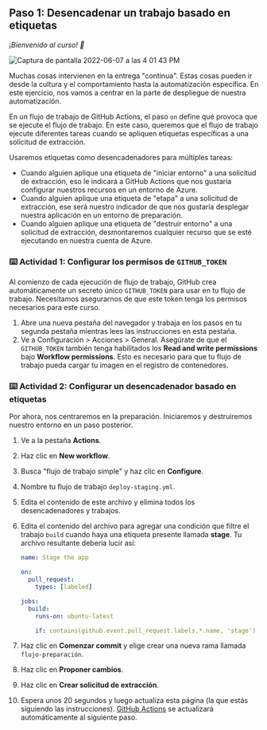 ## Paso 1: Desencadenar un trabajo basado en etiquetas

_¡Bienvenido al curso! :tada:_

![Captura de pantalla 2022-06-07 a las 4 01 43 PM](https://user-images.githubusercontent.com/6351798/172490466-00f27580-8906-471f-ae83-ef3b6370df7d.png)

Muchas cosas intervienen en la entrega "continua". Estas cosas pueden ir desde la cultura y el comportamiento hasta la automatización específica. En este ejercicio, nos vamos a centrar en la parte de despliegue de nuestra automatización.

En un flujo de trabajo de GitHub Actions, el paso `on` define qué provoca que se ejecute el flujo de trabajo. En este caso, queremos que el flujo de trabajo ejecute diferentes tareas cuando se apliquen etiquetas específicas a una solicitud de extracción.

Usaremos etiquetas como desencadenadores para múltiples tareas:

- Cuando alguien aplique una etiqueta de "iniciar entorno" a una solicitud de extracción, eso le indicará a GitHub Actions que nos gustaría configurar nuestros recursos en un entorno de Azure.
- Cuando alguien aplique una etiqueta de "etapa" a una solicitud de extracción, ese será nuestro indicador de que nos gustaría desplegar nuestra aplicación en un entorno de preparación.
- Cuando alguien aplique una etiqueta de "destruir entorno" a una solicitud de extracción, desmontaremos cualquier recurso que se esté ejecutando en nuestra cuenta de Azure.


### :keyboard: Actividad 1: Configurar los permisos de `GITHUB_TOKEN`

Al comienzo de cada ejecución de flujo de trabajo, GitHub crea automáticamente un secreto único `GITHUB_TOKEN` para usar en tu flujo de trabajo. Necesitamos asegurarnos de que este token tenga los permisos necesarios para este curso.

1. Abre una nueva pestaña del navegador y trabaja en los pasos en tu segunda pestaña mientras lees las instrucciones en esta pestaña.
1. Ve a Configuración > Acciones > General. Asegúrate de que el `GITHUB_TOKEN` también tenga habilitados los **Read and write permissions** bajo **Workflow permissions**. Esto es necesario para que tu flujo de trabajo pueda cargar tu imagen en el registro de contenedores.


### :keyboard: Actividad 2: Configurar un desencadenador basado en etiquetas

Por ahora, nos centraremos en la preparación. Iniciaremos y destruiremos nuestro entorno en un paso posterior.

1. Ve a la pestaña **Actions**.
1. Haz clic en **New workflow**.
1. Busca "flujo de trabajo simple" y haz clic en **Configure**.
1. Nombre tu flujo de trabajo `deploy-staging.yml`.
1. Edita el contenido de este archivo y elimina todos los desencadenadores y trabajos.
1. Edita el contenido del archivo para agregar una condición que filtre el trabajo `build` cuando haya una etiqueta presente llamada **stage**. Tu archivo resultante debería lucir así:

   ```yaml
   name: Stage the app

   on:
     pull_request:
       types: [labeled]

   jobs:
     build:
       runs-on: ubuntu-latest

       if: contains(github.event.pull_request.labels.*.name, 'stage')
   ```

1. Haz clic en **Comenzar commit** y elige crear una nueva rama llamada `flujo-preparación`.
1. Haz clic en **Proponer cambios**.
1. Haz clic en **Crear solicitud de extracción**.
1. Espera unos 20 segundos y luego actualiza esta página (la que estás siguiendo las instrucciones). [GitHub Actions](https://docs.github.com/en/actions) se actualizará automáticamente al siguiente paso.
